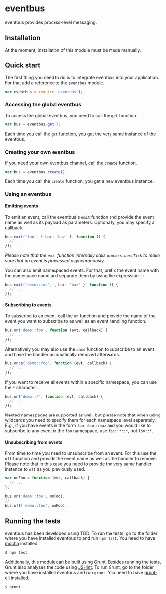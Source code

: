 # eventbus

eventbus provides process-level messaging.

## Installation

At the moment, installation of this module must be made manually.

## Quick start

The first thing you need to do is to integrate eventbus into your application. For that add a reference to the `eventbus` module.

```javascript
var eventbus = require('eventbus');
```

### Accessing the global eventbus

To access the global eventbus, you need to call the `get` function.

```javascript
var bus = eventbus.get();
```

Each time you call the `get` function, you get the very same instance of the eventbus.

### Creating your own eventbus

If you need your own eventbus channel, call the `create` function.

```javascript
var bus = eventbus.create();
```

Each time you call the `create` function, you get a new eventbus instance.

### Using an eventbus

#### Emitting events

To emit an event, call the eventbus's `emit` function and provide the event name as well as its payload as parameters. Optionally, you may specify a callback.

```javascript
bus.emit('foo', { bar: 'baz' }, function () {
  // ...
});
```

*Please note that the `emit` function internally calls `process.nextTick` to make sure that an event is processed asynchronously.*

You can also emit namespaced events. For that, prefix the event name with the namespace name and separate them by using the expression `::`.

```javascript
bus.emit('demo::foo', { bar: 'baz' }, function () {
  // ...
});
```

#### Subscribing to events

To subscribe to an event, call the `on` function and provide the name of the event you want to subscribe to as well as an event handling function.

```javascript
bus.on('demo::foo', function (evt, callback) {
  // ...
});
```

Alternatively you may also use the `once` function to subscribe to an event and have the handler automatically removed afterwards.

```javascript
bus.once('demo::foo', function (evt, callback) {
  // ...
});
```

If you want to receive all events within a specific namespace, you can use the `*` character.

```javascript
bus.on('demo::*', function (evt, callback) {
  // ...
});
```

Nested namespaces are supported as well, but please note that when using wildcards you need to specify them for each namespace level separately. E.g., if you have events in the form `foo::bar::baz` and you would like to subscribe to any event in the `foo` namespace, use `foo::*::*`, not `foo::*`.

#### Unsubscribing from events

From time to time you need to unsubscribe from an event. For this use the `off` function and provide the event name as well as the handler to remove. Please note that in this case you need to provide the very same handler instance to `off` as you previously used.

```javascript
var onFoo = function (evt, callback) {
  // ...
};

bus.on('demo::foo', onFoo);
// ...
bus.off('demo::foo', onFoo);
```

## Running the tests

eventbus has been developed using TDD. To run the tests, go to the folder where you have installed eventbus to and run `npm test`. You need to have [mocha](https://github.com/visionmedia/mocha) installed.

    $ npm test

Additionally, this module can be built using [Grunt](http://gruntjs.com/). Besides running the tests, Grunt also analyses the code using [JSHint](http://www.jshint.com/). To run Grunt, go to the folder where you have installed eventbus and run `grunt`. You need to have [grunt-cli](https://github.com/gruntjs/grunt-cli) installed.

    $ grunt
